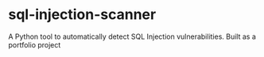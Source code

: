 # sql-injection-scanner
A Python tool to automatically detect SQL Injection vulnerabilities. Built as a portfolio project
